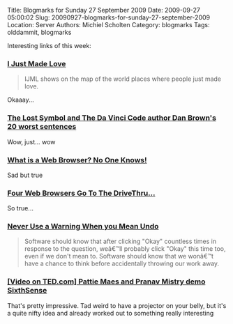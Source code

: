 Title: Blogmarks for Sunday 27 September 2009
Date: 2009-09-27 05:00:02
Slug: 20090927-blogmarks-for-sunday-27-september-2009
Location: Server
Authors: Michiel Scholten
Category: blogmarks
Tags: olddammit, blogmarks

<p>Interesting links of this week:</p>
<h3><a href="http://ijustmadelove.com/">I Just Made Love</a></h3>
<blockquote><p>IJML shows on the map of the world places where people just made love.</p></blockquote>

<p>Okaaay...</p>
<h3><a href="http://www.telegraph.co.uk/culture/books/booknews/6194031/The-Lost-Symbol-and-The-Da-Vinci-Code-author-Dan-Browns-20-worst-sentences.html">The Lost Symbol and The Da Vinci Code author Dan Brown's 20 worst sentences</a></h3>
<p>Wow, just... wow</p>
<h3><a href="http://www.sitepoint.com/blogs/2009/06/24/what-is-a-web-browser/">What is a Web Browser? No One Knows!</a></h3>
<p>Sad but true</p>
<h3><a href="http://penguinpetes.com/b2evo/index.php?title=four_web_browsers_go_to_the_drivethru">Four Web Browsers Go To The DriveThru...</a></h3>
<p>So true...</p>
<h3><a href="http://www.alistapart.com/articles/neveruseawarning">Never Use a Warning When you Mean Undo</a></h3>
<blockquote><p>Software should know that after clicking "Okay" countless times in response to the question, weâ€™ll probably click "Okay" this time too, even if we don't mean to. Software should know that we wonâ€™t have a chance to think before accidentally throwing our work away.</p></blockquote>
<h3><a href="http://www.ted.com/talks/lang/eng/pattie_maes_demos_the_sixth_sense.html">[Video on TED.com] Pattie Maes and Pranav Mistry demo SixthSense</a></h3>
<p>That's pretty impressive. Tad weird to have a projector on your belly, but it's a quite nifty idea and already worked out to something really interesting</p>
